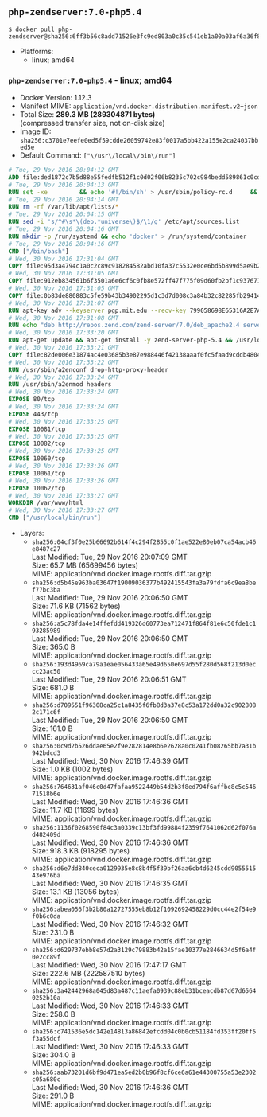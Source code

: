 ## `php-zendserver:7.0-php5.4`

```console
$ docker pull php-zendserver@sha256:6ff3b56c8add71526e3fc9ed803a0c35c541eb1a00a03af6a36f8be4db4f60da
```

-	Platforms:
	-	linux; amd64

### `php-zendserver:7.0-php5.4` - linux; amd64

-	Docker Version: 1.12.3
-	Manifest MIME: `application/vnd.docker.distribution.manifest.v2+json`
-	Total Size: **289.3 MB (289304871 bytes)**  
	(compressed transfer size, not on-disk size)
-	Image ID: `sha256:c3701e7eefe0ed5f59cdde26059742e83f0017a5bb422a155e2ca24037bbed5e`
-	Default Command: `["\/usr\/local\/bin\/run"]`

```dockerfile
# Tue, 29 Nov 2016 20:04:12 GMT
ADD file:ded1872c7b5d88e55fedfb512f1c0d02f06b8235c702c984bedd589861c0cd46 in / 
# Tue, 29 Nov 2016 20:04:13 GMT
RUN set -xe 		&& echo '#!/bin/sh' > /usr/sbin/policy-rc.d 	&& echo 'exit 101' >> /usr/sbin/policy-rc.d 	&& chmod +x /usr/sbin/policy-rc.d 		&& dpkg-divert --local --rename --add /sbin/initctl 	&& cp -a /usr/sbin/policy-rc.d /sbin/initctl 	&& sed -i 's/^exit.*/exit 0/' /sbin/initctl 		&& echo 'force-unsafe-io' > /etc/dpkg/dpkg.cfg.d/docker-apt-speedup 		&& echo 'DPkg::Post-Invoke { "rm -f /var/cache/apt/archives/*.deb /var/cache/apt/archives/partial/*.deb /var/cache/apt/*.bin || true"; };' > /etc/apt/apt.conf.d/docker-clean 	&& echo 'APT::Update::Post-Invoke { "rm -f /var/cache/apt/archives/*.deb /var/cache/apt/archives/partial/*.deb /var/cache/apt/*.bin || true"; };' >> /etc/apt/apt.conf.d/docker-clean 	&& echo 'Dir::Cache::pkgcache ""; Dir::Cache::srcpkgcache "";' >> /etc/apt/apt.conf.d/docker-clean 		&& echo 'Acquire::Languages "none";' > /etc/apt/apt.conf.d/docker-no-languages 		&& echo 'Acquire::GzipIndexes "true"; Acquire::CompressionTypes::Order:: "gz";' > /etc/apt/apt.conf.d/docker-gzip-indexes 		&& echo 'Apt::AutoRemove::SuggestsImportant "false";' > /etc/apt/apt.conf.d/docker-autoremove-suggests
# Tue, 29 Nov 2016 20:04:14 GMT
RUN rm -rf /var/lib/apt/lists/*
# Tue, 29 Nov 2016 20:04:15 GMT
RUN sed -i 's/^#\s*\(deb.*universe\)$/\1/g' /etc/apt/sources.list
# Tue, 29 Nov 2016 20:04:16 GMT
RUN mkdir -p /run/systemd && echo 'docker' > /run/systemd/container
# Tue, 29 Nov 2016 20:04:16 GMT
CMD ["/bin/bash"]
# Wed, 30 Nov 2016 17:31:04 GMT
COPY file:95d3a4794c1a0c2c89c918284582abd10fa37c5532e0ce6bd5b899d5ae9b2916 in /usr/local/bin/run 
# Wed, 30 Nov 2016 17:31:05 GMT
COPY file:912eb834561b6f3501a6e6cf6c0fb8e572ff47f775f09d60fb2bf1c9376719c6 in /usr/local/bin/nothing 
# Wed, 30 Nov 2016 17:31:05 GMT
COPY file:0b83de880883c5fe59b43b34902295d1c3d7d008c3a84b32c82285fb29414a96 in /usr/lib/x86_64-linux-gnu/ 
# Wed, 30 Nov 2016 17:31:07 GMT
RUN apt-key adv --keyserver pgp.mit.edu --recv-key 799058698E65316A2E7A4FF42EAE1437F7D2C623
# Wed, 30 Nov 2016 17:31:08 GMT
RUN echo "deb http://repos.zend.com/zend-server/7.0/deb_apache2.4 server non-free" >> /etc/apt/sources.list.d/zend-server.list
# Wed, 30 Nov 2016 17:33:20 GMT
RUN apt-get update && apt-get install -y zend-server-php-5.4 && /usr/local/zend/bin/zendctl.sh stop
# Wed, 30 Nov 2016 17:33:21 GMT
COPY file:82de006e31874ac4e03685b3e87e988446f42138aaaf0fc5faad9cddb48040ba in /etc/apache2/conf-available 
# Wed, 30 Nov 2016 17:33:22 GMT
RUN /usr/sbin/a2enconf drop-http-proxy-header
# Wed, 30 Nov 2016 17:33:24 GMT
RUN /usr/sbin/a2enmod headers
# Wed, 30 Nov 2016 17:33:24 GMT
EXPOSE 80/tcp
# Wed, 30 Nov 2016 17:33:24 GMT
EXPOSE 443/tcp
# Wed, 30 Nov 2016 17:33:25 GMT
EXPOSE 10081/tcp
# Wed, 30 Nov 2016 17:33:25 GMT
EXPOSE 10082/tcp
# Wed, 30 Nov 2016 17:33:25 GMT
EXPOSE 10060/tcp
# Wed, 30 Nov 2016 17:33:26 GMT
EXPOSE 10061/tcp
# Wed, 30 Nov 2016 17:33:26 GMT
EXPOSE 10062/tcp
# Wed, 30 Nov 2016 17:33:27 GMT
WORKDIR /var/www/html
# Wed, 30 Nov 2016 17:33:27 GMT
CMD ["/usr/local/bin/run"]
```

-	Layers:
	-	`sha256:04cf3f0e25b66692b614f4c294f2855c0f1ae522e80eb07ca54acb46e8487c27`  
		Last Modified: Tue, 29 Nov 2016 20:07:09 GMT  
		Size: 65.7 MB (65699456 bytes)  
		MIME: application/vnd.docker.image.rootfs.diff.tar.gzip
	-	`sha256:d5b45e963ba03647f19009036377b492415543fa3a79fdfa6c9ea8bef77bc3ba`  
		Last Modified: Tue, 29 Nov 2016 20:06:50 GMT  
		Size: 71.6 KB (71562 bytes)  
		MIME: application/vnd.docker.image.rootfs.diff.tar.gzip
	-	`sha256:a5c78fda4e14ffefdd419326d60773ea712471f864f81e6c50fde1c193285989`  
		Last Modified: Tue, 29 Nov 2016 20:06:50 GMT  
		Size: 365.0 B  
		MIME: application/vnd.docker.image.rootfs.diff.tar.gzip
	-	`sha256:193d4969ca79a1eae056433a65e49d650e697d55f280d568f213d0eccc23ac50`  
		Last Modified: Tue, 29 Nov 2016 20:06:51 GMT  
		Size: 681.0 B  
		MIME: application/vnd.docker.image.rootfs.diff.tar.gzip
	-	`sha256:d709551f96308ca25c1a8435f6fb8d3a37e8c53a172dd0a32c9028082c171c6f`  
		Last Modified: Tue, 29 Nov 2016 20:06:50 GMT  
		Size: 161.0 B  
		MIME: application/vnd.docker.image.rootfs.diff.tar.gzip
	-	`sha256:0c9d2b526ddae65e2f9e282814e8b6e2628a0c0241fb08265bb7a31b942bdcd3`  
		Last Modified: Wed, 30 Nov 2016 17:46:39 GMT  
		Size: 1.0 KB (1002 bytes)  
		MIME: application/vnd.docker.image.rootfs.diff.tar.gzip
	-	`sha256:764631af046c0d47fafaa9522449b54d2b3f8ed794f6affbc8c5c54671518b6e`  
		Last Modified: Wed, 30 Nov 2016 17:46:36 GMT  
		Size: 11.7 KB (11699 bytes)  
		MIME: application/vnd.docker.image.rootfs.diff.tar.gzip
	-	`sha256:1136f0268590f84c3a0339c13bf3fd99884f2359f7641062d62f076ad482409d`  
		Last Modified: Wed, 30 Nov 2016 17:46:36 GMT  
		Size: 918.3 KB (918295 bytes)  
		MIME: application/vnd.docker.image.rootfs.diff.tar.gzip
	-	`sha256:d6e7dd840ceca0129935e8c8b4f5f39bf26aa6cb4d6245cdd905551543e976ba`  
		Last Modified: Wed, 30 Nov 2016 17:46:35 GMT  
		Size: 13.1 KB (13056 bytes)  
		MIME: application/vnd.docker.image.rootfs.diff.tar.gzip
	-	`sha256:abea056f3b2b80a12727555eb8b12f1092692458229d0cc44e2f54e9f0b6c0da`  
		Last Modified: Wed, 30 Nov 2016 17:46:32 GMT  
		Size: 231.0 B  
		MIME: application/vnd.docker.image.rootfs.diff.tar.gzip
	-	`sha256:d629737ebb8e57d2a3129c79883b42a15fae10377e2846634d5f6a4f0e2cc89f`  
		Last Modified: Wed, 30 Nov 2016 17:47:17 GMT  
		Size: 222.6 MB (222587510 bytes)  
		MIME: application/vnd.docker.image.rootfs.diff.tar.gzip
	-	`sha256:3a42442968a045d83a487c11aefa0939c88eb31bceacdb87d67d65640252b10a`  
		Last Modified: Wed, 30 Nov 2016 17:46:33 GMT  
		Size: 258.0 B  
		MIME: application/vnd.docker.image.rootfs.diff.tar.gzip
	-	`sha256:c741536e5dc142e14813a86842efcdd04c0b0cb51184fd353ff20ff5f3a55dcf`  
		Last Modified: Wed, 30 Nov 2016 17:46:33 GMT  
		Size: 304.0 B  
		MIME: application/vnd.docker.image.rootfs.diff.tar.gzip
	-	`sha256:aab73201d6bf9d471ea5ed2b0b96f8cf6ce6a61e44300755a53e2302c05a680c`  
		Last Modified: Wed, 30 Nov 2016 17:46:36 GMT  
		Size: 291.0 B  
		MIME: application/vnd.docker.image.rootfs.diff.tar.gzip
